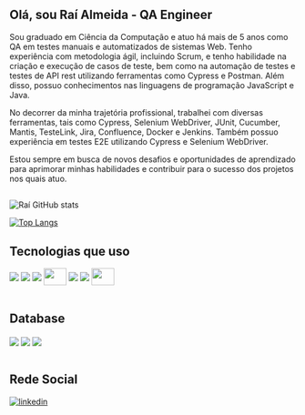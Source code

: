 ## Olá, sou Raí Almeida - QA Engineer

Sou graduado em Ciência da Computação e atuo há mais de 5 anos como QA em testes manuais e automatizados de sistemas Web. Tenho experiência com metodologia ágil, incluindo Scrum, e tenho habilidade na criação e execução de casos de teste, bem como na automação de testes e testes de API rest utilizando ferramentas como Cypress e Postman. Além disso, possuo conhecimentos nas linguagens de programação JavaScript e Java.

No decorrer da minha trajetória profissional, trabalhei com diversas ferramentas, tais como Cypress, Selenium WebDriver, JUnit, Cucumber, Mantis, TesteLink, Jira, Confluence, Docker e Jenkins. Também possuo experiência em testes E2E utilizando Cypress e Selenium WebDriver.

Estou sempre em busca de novos desafios e oportunidades de aprendizado para aprimorar minhas habilidades e contribuir para o sucesso dos projetos nos quais atuo.
##
![Raí GitHub stats](https://github-readme-stats.vercel.app/api?username=raialmeida&show_icons=true&theme=highcontrast)

[![Top Langs](https://github-readme-stats.vercel.app/api/top-langs/?username=raialmeida)](https://github.com/raialmeida/github-readme-stats)

## Tecnologias que uso
<div style="display: inline_block">
  <img align="center"  src="https://img.shields.io/badge/JavaScript-F7DF1E?style=for-the-badge&logo=javascript&logoColor=black"/>
  <img align="center"  src="https://img.shields.io/badge/Java-ED8B00?style=for-the-badge&logo=openjdk&logoColor=white"/>
  <img align="center"  src="https://www.cypress.io/images/layouts/navbar-brand.svg"/>
  <img align="center"  height="30" width="40" src="https://camo.githubusercontent.com/4b95df4d6ca7a01afc25d27159804dc5a7d0df41d8131aaf50c9f84847dfda21/68747470733a2f2f73656c656e69756d2e6465762f696d616765732f73656c656e69756d5f6c6f676f5f7371756172655f677265656e2e706e67"/>
  <img align="center"  src="https://img.shields.io/badge/Jenkins-D24939?style=for-the-badge&logo=Jenkins&logoColor=white"/>
  <img align="center"  src="https://img.shields.io/badge/Jira-0052CC?style=for-the-badge&logo=Jira&logoColor=white"/>
  <img align="center" height="30" width="40"  src="https://avatars.githubusercontent.com/u/5429470?s=200&v=4"/>
 </div><br/>
 
  ## Database
  <div style="display: inline_block">
  <img align="center" src="https://img.shields.io/badge/MongoDB-4EA94B?style=for-the-badge&logo=mongodb&logoColor=white"/>
  <img align="center" src="https://img.shields.io/badge/PostgreSQL-316192?style=for-the-badge&logo=postgresql&logoColor=white"/>
  <img align="center" src="https://img.shields.io/badge/MySQL-005C84?style=for-the-badge&logo=mysql&logoColor=white"/>
  </div><br/>
  
  ## Rede Social
 
 [![linkedin](https://img.shields.io/badge/LinkedIn-0077B5?style=for-the-badge&logo=linkedin&logoColor=white)](https://www.linkedin.com/in/rai-almeida)
